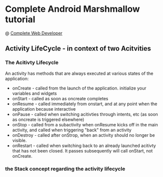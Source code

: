 # Complete Android Marshmallow tutorial
@ [Complete Web Developer](http://www.completewebdeveloper.com)

## Activity LifeCycle - in context of two Acitvities

### The Acitivty Lifecycle

An activity has methods that are always executed at various states of the application:

* onCreate - called from the launch of the application. initialize your variables and widgets
* onStart - called as soon as oncreate completes
* onResume - called immediately from onstart, and at any point when the application because interactive
* onPause - called when switching acitivties through intents, etc (as soon as oncreate is triggered elsewhere)
* onStop - called from a subactivity when onResume kicks off in the main activity, and called when triggering "back" from an activity
* onDestroy - called after onStrop, when an activity should no longer be visible.
* onRestart - called when switching back to an already launched acitivty that has not been closed. It passes subsequently will call onStart, not onCreate.

### the Stack concept regarding the activity lifecycle